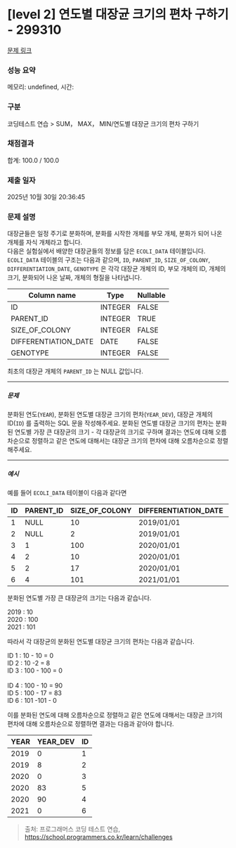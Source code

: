 # [level 2] 연도별 대장균 크기의 편차 구하기 - 299310 

[문제 링크](https://school.programmers.co.kr/learn/courses/30/lessons/299310) 

### 성능 요약

메모리: undefined, 시간: 

### 구분

코딩테스트 연습 > SUM， MAX， MIN/연도별 대장균 크기의 편차 구하기 

### 채점결과

합계: 100.0 / 100.0

### 제출 일자

2025년 10월 30일 20:36:45

### 문제 설명

<p class="default_cursor_land">대장균들은 일정 주기로 분화하며, 분화를 시작한 개체를 부모 개체, 분화가 되어 나온 개체를 자식 개체라고 합니다.<br>
다음은 실험실에서 배양한 대장균들의 정보를 담은 <code>ECOLI_DATA</code> 테이블입니다. <code>ECOLI_DATA</code> 테이블의 구조는 다음과 같으며,  <code>ID</code>, <code>PARENT_ID</code>, <code class="default_cursor_land">SIZE_OF_COLONY</code>, <code class="default_cursor_land">DIFFERENTIATION_DATE</code>, <code>GENOTYPE</code> 은 각각 대장균 개체의 ID, 부모 개체의 ID, 개체의 크기, 분화되어 나온 날짜, 개체의 형질을 나타냅니다.</p>
<table class="table default_cursor_land">
        <thead><tr>
<th class="default_cursor_land">Column name</th>
<th>Type</th>
<th>Nullable</th>
</tr>
</thead>
        <tbody><tr>
<td class="default_cursor_land">ID</td>
<td>INTEGER</td>
<td>FALSE</td>
</tr>
<tr>
<td class="default_cursor_land">PARENT_ID</td>
<td class="default_cursor_land">INTEGER</td>
<td>TRUE</td>
</tr>
<tr>
<td>SIZE_OF_COLONY</td>
<td class="default_cursor_land">INTEGER</td>
<td class="default_cursor_land">FALSE</td>
</tr>
<tr>
<td>DIFFERENTIATION_DATE</td>
<td class="default_cursor_land">DATE</td>
<td class="default_cursor_land">FALSE</td>
</tr>
<tr>
<td class="default_cursor_land">GENOTYPE</td>
<td class="default_cursor_land">INTEGER</td>
<td>FALSE</td>
</tr>
</tbody>
      </table>
<p class="default_cursor_land">최초의 대장균 개체의 <code class="default_cursor_land">PARENT_ID</code> 는 NULL 값입니다.</p>

<hr>

<h5 class="default_cursor_land">문제</h5>

<p class="default_cursor_land">분화된 연도(<code>YEAR</code>), 분화된 연도별 대장균 크기의 편차(<code>YEAR_DEV</code>), 대장균 개체의 ID(<code>ID</code>) 를 출력하는 SQL 문을 작성해주세요. 분화된 연도별 대장균 크기의 편차는 분화된 연도별 가장 큰 대장균의 크기 - 각 대장균의 크기로 구하며 결과는 연도에 대해 오름차순으로 정렬하고 같은 연도에 대해서는 대장균 크기의 편차에 대해 오름차순으로 정렬해주세요.</p>

<hr>

<h5 class="default_cursor_land">예시</h5>

<p class="default_cursor_land">예를 들어 <code>ECOLI_DATA</code> 테이블이 다음과 같다면</p>
<table class="table default_cursor_land">
        <thead><tr>
<th>ID</th>
<th>PARENT_ID</th>
<th>SIZE_OF_COLONY</th>
<th class="default_cursor_land">DIFFERENTIATION_DATE</th>
<th>GENOTYPE</th>
</tr>
</thead>
        <tbody><tr>
<td>1</td>
<td>NULL</td>
<td class="default_cursor_land">10</td>
<td class="default_cursor_land">2019/01/01</td>
<td>5</td>
</tr>
<tr>
<td>2</td>
<td>NULL</td>
<td class="default_cursor_land">2</td>
<td>2019/01/01</td>
<td>3</td>
</tr>
<tr>
<td>3</td>
<td>1</td>
<td>100</td>
<td>2020/01/01</td>
<td>4</td>
</tr>
<tr>
<td>4</td>
<td>2</td>
<td>10</td>
<td>2020/01/01</td>
<td>4</td>
</tr>
<tr>
<td>5</td>
<td>2</td>
<td>17</td>
<td>2020/01/01</td>
<td>6</td>
</tr>
<tr>
<td>6</td>
<td>4</td>
<td>101</td>
<td>2021/01/01</td>
<td>22</td>
</tr>
</tbody>
      </table>
<p>분화된 연도별 가장 큰 대장균의 크기는 다음과 같습니다.</p>

<p class="default_cursor_land">2019 : 10<br>
2020 : 100<br>
2021 : 101</p>

<p>따라서 각 대장균의 분화된 연도별 대장균 크기의 편차는 다음과 같습니다.</p>

<p class="default_cursor_land">ID 1 : 10 - 10 = 0<br>
ID 2 : 10 -2 = 8<br>
ID 3 : 100 - 100 = 0<br><br>
ID 4 : 100 - 10 = 90<br>
ID 5 : 100 - 17 = 83<br>
ID 6 : 101 -101 - 0</p>

<p class="default_cursor_land">이를 분화된 연도에 대해 오름차순으로 정렬하고 같은 연도에 대해서는 대장균 크기의 편차에 대해 오름차순으로 정렬하면 결과는 다음과 같아야 합니다.</p>
<table class="table">
        <thead><tr>
<th>YEAR</th>
<th>YEAR_DEV</th>
<th>ID</th>
</tr>
</thead>
        <tbody><tr>
<td>2019</td>
<td>0</td>
<td>1</td>
</tr>
<tr>
<td>2019</td>
<td>8</td>
<td>2</td>
</tr>
<tr>
<td>2020</td>
<td>0</td>
<td>3</td>
</tr>
<tr>
<td>2020</td>
<td>83</td>
<td>5</td>
</tr>
<tr>
<td>2020</td>
<td>90</td>
<td>4</td>
</tr>
<tr>
<td>2021</td>
<td>0</td>
<td>6</td>
</tr>
</tbody>
      </table>

> 출처: 프로그래머스 코딩 테스트 연습, https://school.programmers.co.kr/learn/challenges